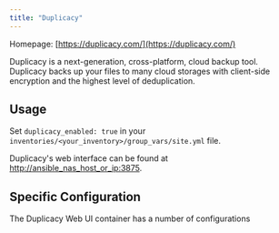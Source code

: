 ```yaml
---
title: "Duplicacy"
---
```


Homepage: [https://duplicacy.com/](https://duplicacy.com/)

Duplicacy is a next-generation, cross-platform, cloud backup tool. Duplicacy backs up your files to many cloud storages with client-side encryption and the highest level of deduplication.

## Usage

Set `duplicacy_enabled: true` in your `inventories/<your_inventory>/group_vars/site.yml` file.

Duplicacy's web interface can be found at [http://ansible_nas_host_or_ip:3875](http://ansible_nas_host_or_ip:3875).

## Specific Configuration

The Duplicacy Web UI container has a number of configurations
